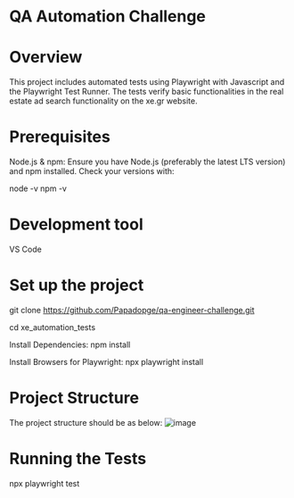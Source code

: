 # QA Automation Challenge

# Overview
This project includes automated tests using Playwright with Javascript and the Playwright Test Runner. 
The tests verify basic functionalities in the real estate ad search functionality on the xe.gr website.

# Prerequisites
Node.js & npm:
Ensure you have Node.js (preferably the latest LTS version) and npm installed. Check your versions with:

node -v
npm -v

# Development tool
VS Code

# Set up the project
git clone https://github.com/Papadopge/qa-engineer-challenge.git

cd xe_automation_tests

Install Dependencies: npm install

Install Browsers for Playwright: npx playwright install

# Project Structure
The project structure should be as below:
![image](https://github.com/user-attachments/assets/c3685189-b7df-4010-a73d-d9f2336f9cc5)



# Running the Tests
npx playwright test

